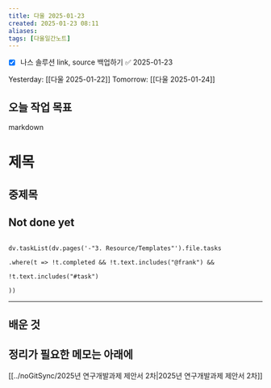```yaml
---
title: 다울 2025-01-23
created: 2025-01-23 08:11
aliases: 
tags: [다울일간노트]
---
```

- [x] 나스 솔루션 link, source 백업하기 ✅ 2025-01-23

Yesterday: [[다울 2025-01-22]] 
Tomorrow: [[다울 2025-01-24]] 


## 오늘 작업 목표

markdown

# 제목
## 중제목
### 



## Not done yet

```dataviewjs

dv.taskList(dv.pages('-"3. Resource/Templates"').file.tasks

.where(t => !t.completed && !t.text.includes("@frank") &&

!t.text.includes("#task")

))

```

---

## 배운 것




## 정리가 필요한 메모는 아래에

[[../noGitSync/2025년 연구개발과제 제안서 2차|2025년 연구개발과제 제안서 2차]]

